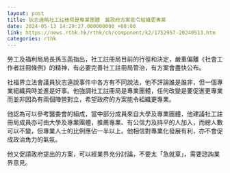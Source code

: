 ```yaml
---
layout: post
title: 狄志遠稱社工註冊局是專業團體　冀政府方案能令組織更專業
date: 2024-05-13 14:29:27.000000000 +08:00
link: https://news.rthk.hk/rthk/ch/component/k2/1752957-20240513.htm
categories: rthk
---
```


勞工及福利局局長孫玉菡指出，社工註冊局目前的行徑和決定，嚴重偏離《社會工作者註冊條例》的精神，有必要完善社工註冊局管治，有方案會盡快公布。

社福界立法會議員狄志遠說事件中各方有不同說法，他不評論誰是誰非，但一個專業組織與時並進是好事。他強調社工註冊局是專業團體，任何改變是要促進更專業而並非因為有兩個陣營對立，希望政府的方案能令組織更專業。

他認為可以參考醫委會的組成，當中部分成員來自大學及專業團體，他建議社工註冊局成員亦可由大學及專業團體，推薦專業、有公信力及持平的人加入，而總人數可以不變，但專業人士的比例應佔一半以上。他相信對專業化發展有利，亦不會促成政治角力的氣氛。

他又促請政府提出的方案，可以經業界充分討論，不要太「急就章」，需要諮詢業界意見。
